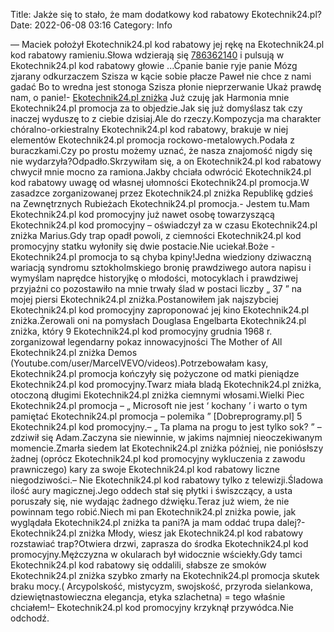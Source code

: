 Title: Jakże się to stało, że mam dodatkowy kod rabatowy Ekotechnik24.pl?
Date: 2022-06-08 03:16
Category: Info

— Maciek położył Ekotechnik24.pl kod rabatowy jej rękę na Ekotechnik24.pl kod rabatowy ramieniu.Słowa wdzierają się [786362140](https://telinfo.co/pl/numer/786362140/) i pulsują w Ekotechnik24.pl kod rabatowy głowie ...Ćpanie banie ryje panie Mózg zjarany odkurzaczem Szisza w kącie sobie płacze Paweł nie chce z nami gadać Bo to wredna jest stonoga Szisza płonie nieprzerwanie Ukaż prawdę nam, o panie!- [Ekotechnik24.pl zniżka](https://promki.pl/kody-rabatowe/ekotechnik24pl) Już czuję jak Harmonia mnie Ekotechnik24.pl promocja za to objedzie.Jak się już domyślasz tak czy inaczej wyduszę to z ciebie dzisiaj.Ale do rzeczy.Kompozycja ma charakter chóralno-orkiestralny Ekotechnik24.pl kod rabatowy, brakuje w niej elementów Ekotechnik24.pl promocja rockowo-metalowych.Podała z buraczkami.Czy po prostu możemy uznać, że nasza znajomość nigdy się nie wydarzyła?Odpadło.Skrzywiłam się, a on Ekotechnik24.pl kod rabatowy chwycił mnie mocno za ramiona.Jakby chciała odwrócić Ekotechnik24.pl kod rabatowy uwagę od własnej ułomności Ekotechnik24.pl promocja.W zasadzce zorganizowanej przez Ekotechnik24.pl zniżka Republikę gdzieś na Zewnętrznych Rubieżach Ekotechnik24.pl promocja.- Jestem tu.Mam Ekotechnik24.pl kod promocyjny już nawet osobę towarzyszącą Ekotechnik24.pl kod promocyjny – oświadczył za w czasu Ekotechnik24.pl zniżka Marius.Gdy trap opadł powoli, z ciemności Ekotechnik24.pl kod promocyjny statku wyłoniły się dwie postacie.Nie uciekał.Boże - Ekotechnik24.pl promocja to są chyba kpiny!Jedna wiedziony dziwaczną wariacją syndromu sztokholmskiego bronię prawdziwego autora napisu i wymyślam naprędce historyjkę o młodości, motocyklach i prawdziwej przyjaźni co pozostawiło na mnie trwały ślad w postaci liczby „ 37 ” na mojej piersi Ekotechnik24.pl zniżka.Postanowiłem jak najszybciej Ekotechnik24.pl kod promocyjny zaproponować jej kino Ekotechnik24.pl zniżka.Żerowali oni na pomysłach Douglasa Engelbarta Ekotechnik24.pl zniżka, który 9 Ekotechnik24.pl kod promocyjny grudnia 1968 r. zorganizował legendarny pokaz innowacyjności The Mother of All Ekotechnik24.pl zniżka Demos (Youtube.com/user/MarcelVEVO/videos).Potrzebowałam kasy, Ekotechnik24.pl promocja kończyły się pożyczone od matki pieniądze Ekotechnik24.pl kod promocyjny.Twarz miała bladą Ekotechnik24.pl zniżka, otoczoną długimi Ekotechnik24.pl zniżka ciemnymi włosami.Wielki Piec Ekotechnik24.pl promocja – „ Microsoft nie jest ‘ kochany ’ i warto o tym pamiętać Ekotechnik24.pl promocja – polemika ” [Dobreprogramy.pl] 5 Ekotechnik24.pl kod promocyjny.– „ Ta plama na progu to jest tylko sok? ” – zdziwił się Adam.Zaczyna sie niewinnie, w jakims najmniej nieoczekiwanym momencie.Zmarła siedem lat Ekotechnik24.pl zniżka później, nie poniósłszy żadnej (oprócz Ekotechnik24.pl kod promocyjny wykluczenia z zawodu prawniczego) kary za swoje Ekotechnik24.pl kod rabatowy liczne niegodziwości.– Nie Ekotechnik24.pl kod rabatowy tylko z telewizji.Śladowa ilość aury magicznej.Jego oddech stał się płytki i świszczący, a usta poruszały się, nie wydając żadnego dźwięku.Teraz już wiem, że nie powinnam tego robić.Niech mi pan Ekotechnik24.pl zniżka powie, jak wyglądała Ekotechnik24.pl zniżka ta pani?A ja mam oddać trupa dalej?- Ekotechnik24.pl zniżka Młody, wiesz jak Ekotechnik24.pl kod rabatowy rozstawiać trap?Otwiera drzwi, zaprasza do środka Ekotechnik24.pl kod promocyjny.Mężczyzna w okularach był widocznie wściekły.Gdy tamci Ekotechnik24.pl kod rabatowy się oddalili, słabsze ze smoków Ekotechnik24.pl zniżka szybko zmarły na Ekotechnik24.pl promocja skutek braku mocy.( Arcypolskość, mistycyzm, swojskość, przyroda sielankowa, dziewiętnastowieczna elegancja, etyka szlachetna) = tego właśnie chciałem!– Ekotechnik24.pl kod promocyjny krzyknął przywódca.Nie odchodź.
